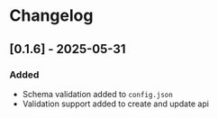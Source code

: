 # Changelog

## [0.1.6] - 2025-05-31
### Added
- Schema validation added to `config.json`
- Validation support added to create and update api

